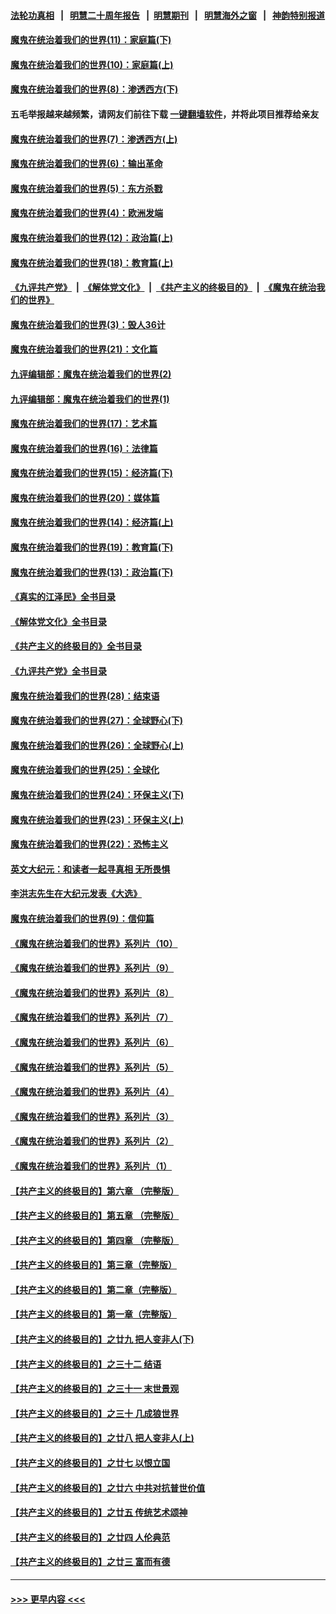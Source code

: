 #### [法轮功真相](https://github.com/gfw-breaker/truth/blob/master/README.md?t=0) &nbsp;&nbsp;|&nbsp;&nbsp; [明慧二十周年报告](https://github.com/gfw-breaker/mh-reports/blob/master/README.md?t=0) &nbsp;&nbsp;|&nbsp;&nbsp;[明慧期刊](https://github.com/gfw-breaker/mh-qikan) &nbsp;&nbsp;|&nbsp;&nbsp; [明慧海外之窗](https://github.com/gfw-breaker/mh-news/blob/master/README.md?t=0) &nbsp;&nbsp;|&nbsp;&nbsp; [神韵特别报道](https://github.com/gfw-breaker/mh-news/blob/master/shenyun.md?t=0)
#### [魔鬼在统治着我们的世界(11)：家庭篇(下)](../pages/nsc422/n10440961.md?t=12100050) 
#### [魔鬼在统治着我们的世界(10)：家庭篇(上)](../pages/nsc422/n10435448.md?t=12100050) 
#### [魔鬼在统治着我们的世界(8)：渗透西方(下)](../pages/nsc422/n10429603.md?t=12100050) 
#### 五毛举报越来越频繁，请网友们前往下载 [一键翻墙软件](https://github.com/gfw-breaker/ssr-accounts)，并将此项目推荐给亲友
#### [魔鬼在统治着我们的世界(7)：渗透西方(上)](../pages/nsc422/n10426013.md?t=12100050) 
#### [魔鬼在统治着我们的世界(6)：输出革命](../pages/nsc422/n10421536.md?t=12100050) 
#### [魔鬼在统治着我们的世界(5)：东方杀戮](../pages/nsc422/n10417707.md?t=12100050) 
#### [魔鬼在统治着我们的世界(4)：欧洲发端](../pages/nsc422/n10414890.md?t=12100050) 
#### [魔鬼在统治着我们的世界(12)：政治篇(上)](../pages/nsc422/n10444576.md?t=12100050) 
#### [魔鬼在统治着我们的世界(18)：教育篇(上)](../pages/nsc422/n10526970.md?t=12100050) 
#### [《九评共产党》](https://github.com/begood0513/9ping.md/blob/master/README.md) &nbsp;|&nbsp; [《解体党文化》](../../../../jtdwh.md/blob/master/README.md)  &nbsp;|&nbsp; [《共产主义的终极目的》](../../../../gczydzjmd.md/blob/master/README.md) &nbsp;|&nbsp; [《魔鬼在统治我们的世界》](../../../../mgztzwmdsj.md/blob/master/README.md) 
#### [魔鬼在统治着我们的世界(3)：毁人36计](../pages/nsc422/n10411583.md?t=12100050) 
#### [魔鬼在统治着我们的世界(21)：文化篇](../pages/nsc422/n10597706.md?t=12100050) 
#### [九评编辑部：魔鬼在统治着我们的世界(2)](../pages/nsc422/n10410036.md?t=12100050) 
#### [九评编辑部：魔鬼在统治着我们的世界(1)](../pages/nsc422/n10406825.md?t=12100050) 
#### [魔鬼在统治着我们的世界(17)：艺术篇](../pages/nsc422/n10499093.md?t=12100050) 
#### [魔鬼在统治着我们的世界(16)：法律篇](../pages/nsc422/n10485969.md?t=12100050) 
#### [魔鬼在统治着我们的世界(15)：经济篇(下)](../pages/nsc422/n10469975.md?t=12100050) 
#### [魔鬼在统治着我们的世界(20)：媒体篇](../pages/nsc422/n10586579.md?t=12100050) 
#### [魔鬼在统治着我们的世界(14)：经济篇(上)](../pages/nsc422/n10457370.md?t=12100050) 
#### [魔鬼在统治着我们的世界(19)：教育篇(下)](../pages/nsc422/n10564808.md?t=12100050) 
#### [魔鬼在统治着我们的世界(13)：政治篇(下)](../pages/nsc422/n10448270.md?t=12100050) 
#### [《真实的江泽民》全书目录](../pages/nsc422/n13721399.md?t=12100050) 
#### [《解体党文化》全书目录](../pages/nsc422/n13721157.md?t=12100050) 
#### [《共产主义的终极目的》全书目录](../pages/nsc422/n13721048.md?t=12100050) 
#### [《九评共产党》全书目录](../pages/nsc422/n13708085.md?t=12100050) 
#### [魔鬼在统治着我们的世界(28)：结束语](../pages/nsc422/n10936246.md?t=12100050) 
#### [魔鬼在统治着我们的世界(27)：全球野心(下)](../pages/nsc422/n10928319.md?t=12100050) 
#### [魔鬼在统治着我们的世界(26)：全球野心(上)](../pages/nsc422/n10900318.md?t=12100050) 
#### [魔鬼在统治着我们的世界(25)：全球化](../pages/nsc422/n10788205.md?t=12100050) 
#### [魔鬼在统治着我们的世界(24)：环保主义(下)](../pages/nsc422/n10695307.md?t=12100050) 
#### [魔鬼在统治着我们的世界(23)：环保主义(上)](../pages/nsc422/n10688613.md?t=12100050) 
#### [魔鬼在统治着我们的世界(22)：恐怖主义](../pages/nsc422/n10614727.md?t=12100050) 
#### [英文大纪元：和读者一起寻真相 无所畏惧](../pages/nsc422/n12542027.md?t=12100050) 
#### [李洪志先生在大纪元发表《大选》](../pages/nsc422/n12534746.md?t=12100050) 
#### [魔鬼在统治着我们的世界(9)：信仰篇](../pages/nsc422/n10432159.md?t=12100050) 
#### [《魔鬼在统治着我们的世界》系列片（10）](../pages/nsc422/n12292670.md?t=12100050) 
#### [《魔鬼在统治着我们的世界》系列片（9）](../pages/nsc422/n12290859.md?t=12100050) 
#### [《魔鬼在统治着我们的世界》系列片（8）](../pages/nsc422/n12287445.md?t=12100050) 
#### [《魔鬼在统治着我们的世界》系列片（7）](../pages/nsc422/n12283425.md?t=12100050) 
#### [《魔鬼在统治着我们的世界》系列片（6）](../pages/nsc422/n12282314.md?t=12100050) 
#### [《魔鬼在统治着我们的世界》系列片（5）](../pages/nsc422/n12281419.md?t=12100050) 
#### [《魔鬼在统治着我们的世界》系列片（4）](../pages/nsc422/n12274024.md?t=12100050) 
#### [《魔鬼在统治着我们的世界》系列片（3）](../pages/nsc422/n12271322.md?t=12100050) 
#### [《魔鬼在统治着我们的世界》系列片（2）](../pages/nsc422/n12269049.md?t=12100050) 
#### [《魔鬼在统治着我们的世界》系列片（1）](../pages/nsc422/n12267575.md?t=12100050) 
#### [【共产主义的终极目的】第六章 （完整版）](../pages/nsc422/n11428913.md?t=12100050) 
#### [【共产主义的终极目的】第五章 （完整版）](../pages/nsc422/n11428912.md?t=12100050) 
#### [【共产主义的终极目的】第四章 （完整版）](../pages/nsc422/n11428907.md?t=12100050) 
#### [【共产主义的终极目的】第三章（完整版）](../pages/nsc422/n11428848.md?t=12100050) 
#### [【共产主义的终极目的】第二章（完整版）](../pages/nsc422/n11428831.md?t=12100050) 
#### [【共产主义的终极目的】第一章（完整版）](../pages/nsc422/n11417651.md?t=12100050) 
#### [【共产主义的终极目的】之廿九 把人变非人(下)](../pages/nsc422/n11344140.md?t=12100050) 
#### [【共产主义的终极目的】之三十二 结语](../pages/nsc422/n11360535.md?t=12100050) 
#### [【共产主义的终极目的】之三十一 末世景观](../pages/nsc422/n11351129.md?t=12100050) 
#### [【共产主义的终极目的】之三十 几成狼世界](../pages/nsc422/n11348280.md?t=12100050) 
#### [【共产主义的终极目的】之廿八 把人变非人(上)](../pages/nsc422/n11340492.md?t=12100050) 
#### [【共产主义的终极目的】之廿七 以恨立国](../pages/nsc422/n11336944.md?t=12100050) 
#### [【共产主义的终极目的】之廿六 中共对抗普世价值](../pages/nsc422/n11324785.md?t=12100050) 
#### [【共产主义的终极目的】之廿五 传统艺术颂神](../pages/nsc422/n11296396.md?t=12100050) 
#### [【共产主义的终极目的】之廿四 人伦典范](../pages/nsc422/n11296397.md?t=12100050) 
#### [【共产主义的终极目的】之廿三 富而有德](../pages/nsc422/n11283598.md?t=12100050) 

----
#### [ >>> 更早内容 <<< ](../indexes/nsc422-earlier.md)

